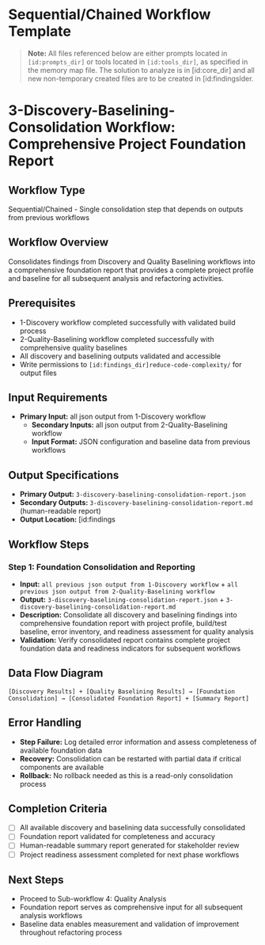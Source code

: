 # Sequential/Chained Workflow Template

> **Note:** All files referenced below are either prompts located in `[id:prompts_dir]` or tools located in `[id:tools_dir]`, as specified in the memory map file.
> The solution to analyze is in [id:core_dir] and all new non-temporary created files are to be created in [id:findingslder.

# 3-Discovery-Baselining-Consolidation Workflow: Comprehensive Project Foundation Report

## Workflow Type
Sequential/Chained - Single consolidation step that depends on outputs from previous workflows

## Workflow Overview
Consolidates findings from Discovery and Quality Baselining workflows into a comprehensive foundation report that provides a complete project profile and baseline for all subsequent analysis and refactoring activities.

## Prerequisites
- 1-Discovery workflow completed successfully with validated build process
- 2-Quality-Baselining workflow completed successfully with comprehensive quality baselines
- All discovery and baselining outputs validated and accessible
- Write permissions to `[id:findings_dir]reduce-code-complexity/` for output files

## Input Requirements
- **Primary Input:** all json output from 1-Discovery workflow
    - **Secondary Inputs:** all json output from 2-Quality-Baselining workflow
    - **Input Format:** JSON configuration and baseline data from previous workflows

## Output Specifications
- **Primary Output:** `3-discovery-baselining-consolidation-report.json`
- **Secondary Outputs:** `3-discovery-baselining-consolidation-report.md` (human-readable report)
- **Output Location:** [id:findings

## Workflow Steps

### Step 1: Foundation Consolidation and Reporting
- **Input:** `all previous json output from 1-Discovery workflow` + `all previous json output from 2-Quality-Baselining workflow`
- **Output:** `3-discovery-baselining-consolidation-report.json` + `3-discovery-baselining-consolidation-report.md`
- **Description:** Consolidate all discovery and baselining findings into comprehensive foundation report with project profile, build/test baseline, error inventory, and readiness assessment for quality analysis
- **Validation:** Verify consolidated report contains complete project foundation data and readiness indicators for subsequent workflows

## Data Flow Diagram
```
[Discovery Results] + [Quality Baselining Results] → [Foundation Consolidation] → [Consolidated Foundation Report] + [Summary Report]
```

## Error Handling
- **Step Failure:** Log detailed error information and assess completeness of available foundation data
- **Recovery:** Consolidation can be restarted with partial data if critical components are available
- **Rollback:** No rollback needed as this is a read-only consolidation process

## Completion Criteria
- [ ] All available discovery and baselining data successfully consolidated
- [ ] Foundation report validated for completeness and accuracy
- [ ] Human-readable summary report generated for stakeholder review
- [ ] Project readiness assessment completed for next phase workflows

## Next Steps
- Proceed to Sub-workflow 4: Quality Analysis
- Foundation report serves as comprehensive input for all subsequent analysis workflows
- Baseline data enables measurement and validation of improvement throughout refactoring process
